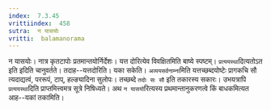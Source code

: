 ```yaml
---
index:  7.3.45
vrittiindex:  458
sutra:  न यासयोः
vritti:  balamanorama 
---
```


न यासयोः। नात्र कृतटापोः प्रतमान्तयोर्निर्देशः। यत्त दोरित्येव विवक्षितमिति बाष्ये स्पष्टम्। `प्रत्ययस्था`दित्यतोऽत इति इदिति चानुवर्तते। तदाह--यत्तदोरिति। यका सकेति। `अव्ययसर्वनाम्ना`मिति यत्तच्छब्दयोष्टेः प्रागकचि सौ त्यदाद्यत्वं, पररूपं, टाप्, हल्ङ्यादिना सुलोपः। तच्छब्दे `तदोः सः सौ` इति तकारस्य सकारः। उभयत्रापि `प्रत्ययस्था`दिति प्राप्तमित्त्वमत्र सूत्रे निषिध्यते। अथ `न यासयो`रित्यस्य प्रथमान्तानुकरणत्वे किं बाधकमित्यत आह--यकां तकामिति।

